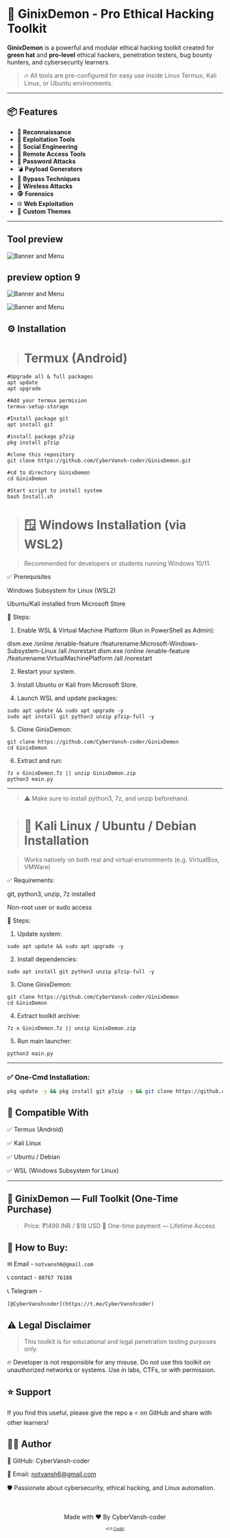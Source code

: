 # 👿 GinixDemon - Pro Ethical Hacking Toolkit

**GinixDemon** is a powerful and modular ethical hacking toolkit created for **green hat** and **pro-level** ethical hackers, penetration testers, bug bounty hunters, and cybersecurity learners.

> 🔥 All tools are pre-configured for easy use inside Linux Termux, Kali Linux, or Ubuntu environments.

---

## 📦 Features

- 🎯 **Reconnaissance**
- 🚀 **Exploitation Tools** 
- 🧠 **Social Engineering** 
- 🐀 **Remote Access Tools** 
- 🔐 **Password Attacks** 
- 💣 **Payload Generators** 
- 🧬 **Bypass Techniques**
- 📡 **Wireless Attacks** 
- 🕵️ **Forensics** 
- 🌐 **Web Exploitation** 
- 🎨 **Custom Themes** 

---
## Tool preview
![Banner and Menu](https://github.com/CyberVansh-coder/GinixDemon/blob/0e03a4b2c5157c7e7a153483b9cd471dc1969d43/Screenshot/Screenshot_20250601-224742_Termux.jpg)

## preview option 9
![Banner and Menu](https://github.com/CyberVansh-coder/GinixDemon/blob/bf3cc794522ba61a5b2ca91502181bf07d6f1531/Screenshot/Screenshot_20250602-000322_Termux.jpg)

![Banner and Menu](https://github.com/CyberVansh-coder/GinixDemon/blob/f1c89a423b139be4f59fe832e4e98872f2523c38/Screenshot/Screenshot_20250601-235212_Termux.jpg)
## ⚙️ Installation
> # Termux (Android)
```
#Upgrade all & full packages
apt update
apt upgrade

#Add your termux permision
termux-setup-storage

#Install package git
apt install git

#install package p7zip
pkg install p7zip

#clone this repository
git clone https://github.com/CyberVansh-coder/GinixDemon.git

#cd to directory GinixDemon
cd GinixDemon

#Start script to install system
bash Install.sh
```
> # 🪟 Windows Installation (via WSL2)

> Recommended for developers or students running Windows 10/11.



✅ Prerequisites

Windows Subsystem for Linux (WSL2)

Ubuntu/Kali installed from Microsoft Store


🔧 Steps:

1. Enable WSL & Virtual Machine Platform (Run in PowerShell as Admin):

dism.exe /online /enable-feature /featurename:Microsoft-Windows-Subsystem-Linux /all /norestart
dism.exe /online /enable-feature /featurename:VirtualMachinePlatform /all /norestart


2. Restart your system.


3. Install Ubuntu or Kali from Microsoft Store.


4. Launch WSL and update packages:
```
sudo apt update && sudo apt upgrade -y
sudo apt install git python3 unzip p7zip-full -y
```

5. Clone GinixDemon:
```
git clone https://github.com/CyberVansh-coder/GinixDemon
cd GinixDemon
```

6. Extract and run:
```
7z x GinixDemon.7z || unzip GinixDemon.zip
python3 main.py
```
---
> ⚠️ Make sure to install python3, 7z, and unzip beforehand.

> # 🐍 Kali Linux / Ubuntu / Debian Installation

> Works natively on both real and virtual environments (e.g. VirtualBox, VMWare)



✅ Requirements:

git, python3, unzip, 7z installed

Non-root user or sudo access


🔧 Steps:

1. Update system:
```
sudo apt update && sudo apt upgrade -y
```

2. Install dependencies:
```
sudo apt install git python3 unzip p7zip-full -y
```

3. Clone GinixDemon:
```
git clone https://github.com/CyberVansh-coder/GinixDemon
cd GinixDemon
```

4. Extract toolkit archive:
```
7z x GinixDemon.7z || unzip GinixDemon.zip
```

5. Run main launcher:
```
python3 main.py
```
---


### ✅ One-Cmd Installation:
```bash
pkg update -y && pkg install git p7zip -y && git clone https://github.com/CyberVansh-coder/GinixDemon.git && cd GinixDemon && bash install.sh
```



## 🧪 Compatible With

✅ Termux (Android)

✅ Kali Linux

✅ Ubuntu / Debian

✅ WSL (Windows Subsystem for Linux)

---
## 💼 GinixDemon — Full Toolkit (One-Time Purchase)
> Price: ₹1499 INR / $18 USD
🔐 One-time payment — Lifetime Access



## 🛒 How to Buy:

✉ Email - `notvansh6@gmail.com`

📞 contact - `80767 76188`

 📞 Telegram -
 ```
[@CyberVanshcoder](https://t.me/CyberVanshcoder)
```

## ⚠️ Legal Disclaimer

> This toolkit is for educational and legal penetration testing purposes only.

🔥 Developer is not responsible for any misuse.
Do not use this toolkit on unauthorized networks or systems. Use in labs, CTFs, or with permission.

## ⭐ Support

If you find this useful, please give the repo a ⭐ on GitHub and share with other learners!

## 👨‍💻 Author

🔗 GitHub: CyberVansh-coder

📧 Email: notvansh6@gmail.com

🛡 Passionate about cybersecurity, ethical hacking, and Linux automation.

<br>
<p align="center">Made with ❤️ By CyberVansh-coder <a /
"></a></p>
<p align="center" style="font-size: 8px">v5.5 <a href="https://github.com/CyberVansh-coder/APKSNIPER">Credit!</a></p>
